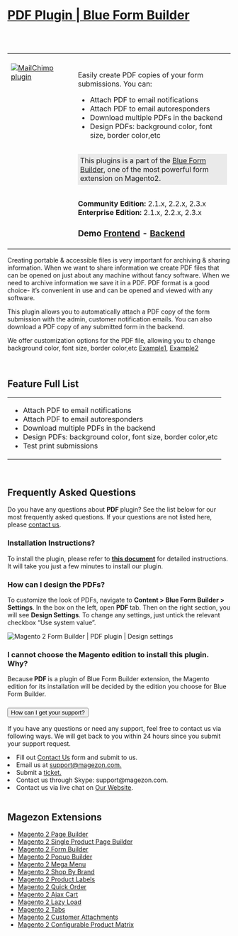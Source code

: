 <html>
<h1><a href="https://www.blueformbuilder.com/blue-form-builder-pdf.html">PDF Plugin | Blue Form Builder</a></h1>
<br/><br/>
<table>
    <td width="30%" valign="top"style="border: none; ">
        <br><a href="https://www.blueformbuilder.com/blue-form-builder-pdf.html"><img src="https://www.magezon.com/pub/media/catalog/product/p/d/pdf_2.png" alt="MailChimp plugin" aria-labelledby="labelledby1538121188674" class="fotorama__img" aria-hidden="false"><p>
    <td style="border:none;"></br>
        <div class="product attribute overview">
            <div class="valune">
                <p>
                <p>Easily create PDF copies of your form submissions. You can:</p>
                <ul class="firebase-list">
                    <li>Attach PDF to email notifications</li>
                    <li>Attach PDF to email autoresponders</li>
                    <li>Download multiple PDFs in the backend</li>
                    <li>Design PDFs: background color, font size, border color,etc</li>
                </ul>
                <p style="margin: 2rem 0; background-color: #eaeaea; padding: 5px;">This plugins is a part of the <a href="https://www.blueformbuilder.com/magento-2-form-builder.html/">Blue Form Builder</a>, one of the most powerful form extension on Magento2.</p> </div>
        </div>
    <div>
                        <span><b>Community Edition:</b>&nbsp;2.1.x, 2.2.x, 2.3.x
                        <br><b>Enterprise Edition:</b>&nbsp;2.1.x, 2.2.x, 2.3.x</span>
    </div>
    <div>
        <h3>
            </a>Demo <a href="http://blueformbuilder.m2.magezon.com/autologin/backend?r=blueformbuilder/submission/edit&submission_id=10" rel="nofollow">Frontend</a> - <a
                href="http://blueformbuilder.m2.magezon.com/autologin/backend?r=blueformbuilder/submission"
                rel="nofollow">Backend
        </a>
        </h3>
    </div></td>
    </tr>
</table>
<div>
	<p>Creating portable & accessible files is very important for archiving & sharing information. When we want to share information we create PDF files that can be opened on just about any machine without fancy software. When we need to archive information we save it in a PDF. PDF format is a good choice- it’s convenient in use and can be opened and viewed with any software.</p>
	<p>This plugin allows you to automatically attach a PDF copy of the form submission with the admin, customer notification emails. You can also download a PDF copy of any submitted form in the backend.</p>
	<p>We offer customization options for the PDF file, allowing you to change background color, font size, border color,etc <a href="http://blueformbuilder.m2.magezon.com/pub/media/example1.pdf">Example1</a>, <a href="http://blueformbuilder.m2.magezon.com/pub/media/example2.pdf">Example2</a></p>
</div>
<br>
<div>
    <h2>Feature Full List</h2>
    <table>
        <tr>
            <td valign="top">
                <div class="col-lg-6 col-md-6 col-sm-6 col-xs-12">
                    <ul>
                        <li><span style="font-weight: 400;">Attach PDF to email notifications</span></li>
                        <li><span style="font-weight: 400;">Attach PDF to email autoresponders</span></li>
                        <li><span style="font-weight: 400;">Download multiple PDFs in the backend</span></li>
                        <li><span style="font-weight: 400;">Design PDFs: background color, font size, border color,etc</span></li>
                        <li><span style="font-weight: 400;">Test print submissions</span></li>
                    </ul>
                </div>
            </td>
        </tr>
    </table>
    <br/>
</div>
<div>
    <h2>Frequently Asked Questions</h2>
    <p>Do you have any questions about <strong>PDF&nbsp;</strong>plugin? See the list below for our most frequently asked questions. If your questions are not listed here, please <a href="https://www.magezon.com/contact/" target="_blank" rel="nofollow noopener">contact us</a>.</p>
    <div class="col-md-6"><h3>Installation Instructions?</h3>
        <div class="panel">
            <p>To install the plugin, please refer to <a title="Report Plugin Installation Guide" href="https://magezon.com/pub/media/productfile/blueformbuilder-v1.0.0-installation-guides.pdf" target="_blank" rel="noopener"><strong>this document</strong></a> for detailed instructions. It will take you just a few minutes to install our plugin.</p>
        </div>
    </div>
    <div class="col-md-6"><h3 class="accordion">How can I design the PDFs?</h3>
        <div class="panel">
            <p dir="ltr">To customize the look of PDFs, navigate to <strong>Content &gt; Blue Form Builder &gt; Settings</strong>. In the box on the left, open <strong>PDF </strong>tab. Then on the right section, you will see <strong>Design Settings</strong>. To change any settings, just untick the relevant checkbox “Use system value”.</p>
            <p dir="ltr"><img src="https://www.magezon.com/pub/media/wysiwyg/extension/blueformbuilder/PDF___Change_design_settings_for_PDF.png" alt="Magento 2 Form Builder | PDF plugin | Design settings"></p>
        </div>
        <h3 class="accordion">I cannot choose the Magento edition to install this plugin. Why?</h3>
        <div class="panel">
            <p>Because<strong>&nbsp;PDF&nbsp;</strong>is a plugin of Blue Form Builder extension, the Magento edition for its installation will be decided by the edition you choose for Blue Form Builder.</p>
        </div>
        <h3><button class="accordion"> How can I get your support?</button></h3>
                            <div class="panel">
                                <p>
                                    If you have any questions or need any support, feel free to contact us via following ways. We will get back to you within 24 hours since you submit your support request.
                                </p>
                                <li>Fill out <a href="https://www.magezon.com/contact">Contact Us</a> form and submit to us.</li>
                                <li>Email us at <a href="Email us at support@magezon.com.">support@magezon.com.</a>
                                </li>
                                <li>Submit a <a href="https://magezon.ticksy.com/"> ticket.</a>
                                </li>
                                <li>Contact us through Skype: support@magezon.com.</li>
                                <li>Contact us via live chat on <a href="https://www.magezon.com/">Our Website</a>.</li>
                            </ul>
                        </div>
                    </div>
                </div>
                <br>
                <div class="extensions">
                    <h2>Magezon Extensions</h2>
                    <ul class="firebase-list">
                        <li>
                            <a href="https://www.magezon.com/magezon-page-builder-for-magento-2.html">Magento 2 Page Builder</a>
                        </li>
                        <li>
                            <a href="https://www.magezon.com/magento-2-single-product-page-builder.html">Magento 2 Single Product Page Builder</a>
                        </li>
                        <li>
                            <a href="https://www.magezon.com/magento-2-form-builder.html">Magento 2 Form Builder</a>
                        </li>
                        <li>
                            <a href="https://www.magezon.com/magento-2-popup-builder.html">Magento 2 Popup Builder</a>
                        </li>
                        <li>
                            <a href="https://www.magezon.com/magento-2-mega-menu.html" rel="nofollow">Magento 2 Mega Menu</a>
                        </li>
                        <li>
                            <a href="https://www.magezon.com/magento-2-shop-by-brand.html">Magento 2 Shop By Brand</a>
                        </li>
                        <li>
                            <a href="https://www.magezon.com/product-labels.html">Magento 2 Product Labels</a>
                        </li>
                        <li>
                            <a href="https://www.magezon.com/magento-2-quick-order.html">Magento 2 Quick Order</a>
                        </li>
                        <li>
                            <a href="https://www.magezon.com/magento-2-ajax-cart-pro.html">Magento 2 Ajax Cart</a>
                        </li>
                        <li>
                            <a href="https://www.magezon.com/magento-2-lazy-load.html/">Magento 2 Lazy Load</a>
                        </li>
                        <li>
                            <a href="https://www.magezon.com/magento-2-tabs-pro.html/">Magento 2 Tabs</a>
                        </li>
                        <li>
                            <a href="https://www.magezon.com/magento-2-customer-attachments.html">Magento 2 Customer Attachments</a>
                        </li>
                        <li>
                            <a href="https://www.magezon.com/configurable-product-matrix.html">Magento 2 Configurable Product Matrix</a>
                        </li>
                    </ul>
                </div>
